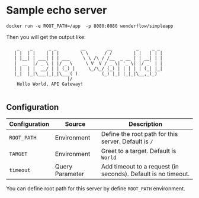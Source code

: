# Sample echo server

```shell
docker run -e ROOT_PATH=/app  -p 8080:8080 wonderflow/simpleapp
```

Then you will get the output like:

```shell
    _    _      _ _         __        __         _     _ _ 
   | |  | |    | | |        \ \      / /        | |   | | | 
   | |__| | ___| | | ___     \ \ /\ / /__  _ __ | | __| | |
   |  __  |/ _ \ | |/ _ \     \ V  V / _ \| '_ \| |/ _` | |
   | |  | |  __/ | | (_) |     \_/\_/ (_) | | | | | (_| |_|
   |_|  |_|\___|_|_|\___( )         (_) |_| |_|_|\__,_(_)
                       |/                                 
    Hello World, API Gateway!
    
```

## Configuration

| Configuration | Source | Description |
| --- | --- | --- | 
| `ROOT_PATH` | Environment | Define the root path for this server. Default is `/` |
| `TARGET` | Environment | Greet to a target. Default is `World` |
| `timeout` | Query Parameter | Add timeout to a request (in seconds). Default is no timeout. |

You can define root path for this server by define `ROOT_PATH` environment.

